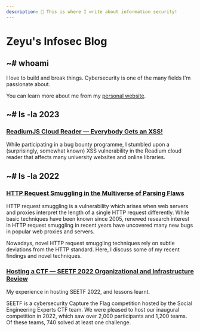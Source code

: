 ```yaml
---
description: 👋 This is where I write about information security!
---
```


# Zeyu's Infosec Blog

## \~# whoami

I love to build and break things. Cybersecurity is one of the many fields I'm passionate about.

You can learn more about me from my [personal website](https://www.zeyu2001.com/).

## \~# ls -la 2023

### [ReadiumJS Cloud Reader — Everybody Gets an XSS!](2023/readiumjs-cloud-reader-everybody-gets-an-xss.md)

While participating in a bug bounty programme, I stumbled upon a (surprisingly, somewhat known) XSS vulnerability in the Readium cloud reader that affects many university websites and online libraries.

## \~# ls -la 2022

### [HTTP Request Smuggling in the Multiverse of Parsing Flaws](2022/http-request-smuggling-in-the-multiverse-of-parsing-flaws.md)

HTTP request smuggling is a vulnerability which arises when web servers and proxies interpret the length of a single HTTP request differently. While basic techniques have been known since 2005, renewed research interest in HTTP request smuggling in recent years have uncovered many new bugs in popular web proxies and servers.&#x20;

Nowadays, novel HTTP request smuggling techniques rely on subtle deviations from the HTTP standard. Here, I discuss some of my recent findings and novel techniques.

### [Hosting a CTF — SEETF 2022 Organizational and Infrastructure Review](2022/hosting-a-ctf-seetf-2022-organizational-and-infrastructure-review.md)

My experience in hosting SEETF 2022, and lessons learnt.

SEETF is a cybersecurity Capture the Flag competition hosted by the Social Engineering Experts CTF team. We were pleased to host our inaugural competition in 2022, which saw over 2,000 participants and 1,200 teams. Of these teams, 740 solved at least one challenge.
